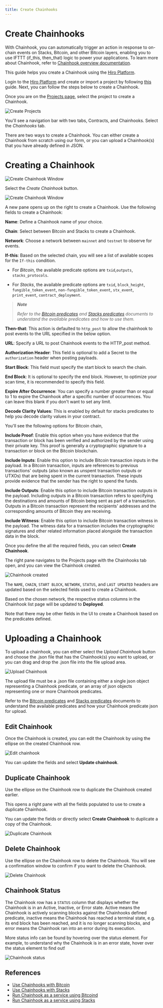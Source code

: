 ```yaml
---
title: Create Chainhooks
---
```


# Create Chainhooks

With Chainhook, you can automatically trigger an action in response to on-chain events on Stacks, Bitcoin, and other Bitcoin layers, enabling you to use IFTTT (if_this, then_that) logic to power your applications. To learn more about Chainhook, refer to [Chainhook overview documentation](../../chainhook/overview.md).

This guide helps you create a Chainhook using the [Hiro Platform](https://platform.hiro.so/).

Login to the [Hiro Platform](../getting-started.md) and create or import a project by following [this](../guides/create-project.md) guide. Next, you can follow the steps below to create a Chainhook.

Once you are on the [Projects page](https://platform.hiro.so), select the project to create a Chainhook.

![Create Projects](../images/chainhook-create-project.jpeg)

You'll see a navigation bar with two tabs, Contracts, and Chainhooks. Select the _Chainhooks_ tab.

There are two ways to create a Chainhook. You can either create a Chainhook from scratch using our form, or you can upload a Chainhook(s) that you have already defined in JSON.

# Creating a Chainhook

![Create Chainhook Window](../images/chainhook-select-chainhook-tab.jpeg)

Select the _Create Chainhook_ button.

![Create Chainhook Window](../images/chainhook-create-chainhook-window.jpeg)

A new pane opens up on the right to create a Chainhook. Use the following fields to create a Chainhook:

**Name**: Define a Chainhook name of your choice.

**Chain**: Select between Bitcoin and Stacks to create a Chainhook.

**Network**: Choose a network between `mainnet` and `testnet` to observe for events.

**If-this**: Based on the selected chain, you will see a list of available scopes for the `If-this` condition.

- For _Bitcoin_, the available predicate options are `txid`,`outputs`, `stacks_protocols`.

- For _Stacks_, the available predicate options are `txid`, `block_height`, `fungible_token_event`,
  `non-fungible_token_event`, `stx_event`, `print_event`, `contract_deployment`.

> _**Note**_
>
> _Refer to the [Bitcoin predicates](../../chainhook/guides/chainhooks-with-bitcoin.md) and [Stacks predicates](../../chainhook/guides/chainhooks-with-stacks.md) documents to understand the available predicates and how to use them._

**Then-that**: This action is defaulted to `http_post` to allow the chainhook to post events to the URL specified in the below option.

**URL**: Specify a URL to post Chainhook events to the HTTP_post method.

**Authorization Header**: This field is optional to add a Secret to the `authorization` header when posting payloads.

**Start Block**: This field must specify the start block to search the chain.

**End Block**: It is optional to specify the end block. However, to optimize your scan time, it is recommended to specify this field.

**Expire After Occurrence**: You can specify a number greater than or equal to 1 to expire the Chainhook after a specific number of occurrences. You can leave this blank if you don't want to set any limit.

**Decode Clarity Values**: This is enabled by default for stacks predicates to help you decode clarity values in your contract.

You'll see the following options for Bitcoin chain,

**Include Proof**: Enable this option when you have evidence that the transaction or block has been verified and authorized by the sender using their private key. This proof is generally a cryptographic signature to a transaction or block on the Bitcoin blockchain.

**Include Inputs**: Enable this option to include Bitcoin transaction inputs in the payload. In a Bitcoin transaction, inputs are references to previous transactions' outputs (also known as unspent transaction outputs or UTXOs) that are being spent in the current transaction. These inputs provide evidence that the sender has the right to spend the funds.

**Include Outputs**: Enable this option to include Bitcoin transaction outputs in the payload. Including outputs in a Bitcoin transaction refers to specifying the destinations and amounts of Bitcoin being sent as part of a transaction. Outputs in a Bitcoin transaction represent the recipients' addresses and the corresponding amounts of Bitcoin they are receiving.

**Include Witness**: Enable this option to include Bitcoin transaction witness in the payload. The witness data for a transaction includes the cryptographic signatures and other related information placed alongside the transaction data in the block.

Once you define the all the required fields, you can select **Create Chainhook**.

The right pane navigates to the Projects page with the Chainhooks tab open, and you can view the Chainhook created.

![Chainhook created](../images/chainhook-created.jpeg)

The `NAME`, `CHAIN`, `START BLOCK`, `NETWORK`, `STATUS`, and `LAST UPDATED` headers are updated based on the selected fields used to create a Chainhook.

Based on the chosen network, the respective status columns in the Chainhook list page will be updated to **Deployed**.

Note that there may be other fields in the UI to create a Chainhook based on the predicates defined.

# Uploading a Chainhook

To upload a chainhook, you can either select the _Upload Chainhook_ button and choose the .json file that has the Chainhook(s) you want to upload, or you can drag and drop the .json file into the file upload area.

![Upload Chainhook](../images/chainhook-upload.jpeg)

The upload file must be a .json file containing either a single json object representing a Chainhook predicate, or an array of json objects representing one or more Chainhook predicates.

Refer to the [Bitcoin predicates](../../chainhook/guides/chainhooks-with-bitcoin.md) and [Stacks predicates](../../chainhook/guides/chainhooks-with-stacks.md) documents to understand the available predicates and how your Chainhook predicate json for upload.

## Edit Chainhook

Once the Chainhook is created, you can edit the Chainhook by using the ellipse on the created Chainhook row.

![Edit chainhook](../images/chainhook-edit-chainhook.jpeg)

You can update the fields and select **Update chainhook**.

## Duplicate Chainhook

Use the ellipse on the Chainhook row to duplicate the Chainhook created earlier.

This opens a right pane with all the fields populated to use to create a duplicate Chainhook.

You can update the fields or directly select **Create Chainhook** to duplicate a copy of the Chainhook.

![Duplicate Chainhook](../images/chainhook-duplicate.jpeg)

## Delete Chainhook

Use the ellipse on the Chainhook row to delete the Chainhook. You will see a confirmation window to confirm if you want to delete the Chainhook.

![Delete Chainhook](../images/chainhook-delete-confirmation-window.jpeg)

## Chainhook Status

The Chainhook row has a `STATUS` column that displays whether the Chainhook is in an Active, Inactive, or Error state. Active means the Chainhook is actively scanning blocks against the Chainhooks defined predicate, inactive means the Chainhook has reached a terminal state, e.g. its end block has been reached, and it is no longer scanning blocks, and error means the Chainhook ran into an error during its execution.

More status info can be found by hovering over the status element. For example, to understand why the Chainhook is in an error state, hover over the status element to find out!

![Chainhook status](../images/chainhook-status-info.jpeg)

## References

- [Use Chainhooks with Bitcoin](../../chainhook/guides/chainhooks-with-bitcoin.md)
- [Use Chainhooks with Stacks](../../chainhook/guides/chainhooks-with-stacks.md)
- [Run Chainhook as a service using Bitcoind](../../chainhook/guides/chainhook-as-a-service-bitcoind.md)
- [Run Chainhook as a service using Stacks](../../chainhook/guides/chainhook-as-a-service-stacks.md)

